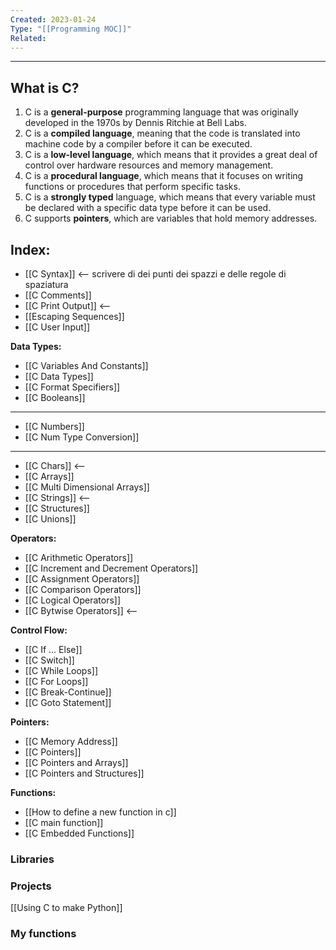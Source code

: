 ```yaml
---
Created: 2023-01-24
Type: "[[Programming MOC]]"
Related: 
---
```

---
## What is C?
1. C is a **general-purpose** programming language that was originally developed in the 1970s by Dennis Ritchie at Bell Labs.
2. C is a **compiled language**, meaning that the code is translated into machine code by a compiler before it can be executed.
3. C is a **low-level language**, which means that it provides a great deal of control over hardware resources and memory management.
4. C is a **procedural language**, which means that it focuses on writing functions or procedures that perform specific tasks.
5. C is a **strongly typed** language, which means that every variable must be declared with a specific data type before it can be used.
6. C supports **pointers**, which are variables that hold memory addresses. 

## Index:

- [[C Syntax]] <-- scrivere di dei punti dei spazzi e delle regole di spaziatura
- [[C Comments]]
- [[C Print Output]] <--
- [[Escaping Sequences]]
- [[C User Input]]

**Data Types:**
- [[C Variables And Constants]]
- [[C Data Types]]
- [[C Format Specifiers]]
- [[C Booleans]]
---
- [[C Numbers]]
- [[C Num Type Conversion]]
---
- [[C Chars]] <--
- [[C Arrays]]
- [[C Multi Dimensional Arrays]]
- [[C Strings]] <--
- [[C Structures]] 
- [[C Unions]]

**Operators:**
- [[C Arithmetic Operators]]
- [[C Increment and Decrement Operators]]
- [[C Assignment Operators]]
- [[C Comparison Operators]]
- [[C Logical Operators]]
- [[C Bytwise Operators]] <--

**Control Flow:**
- [[C If ... Else]]
- [[C Switch]]
- [[C While Loops]]
- [[C For Loops]]
- [[C Break-Continue]]
- [[C Goto Statement]]

**Pointers:**
- [[C Memory Address]]
- [[C Pointers]]
- [[C Pointers and Arrays]]
- [[C Pointers and Structures]]

**Functions:**
- [[How to define a new function in c]]
- [[C main function]]
- [[C Embedded  Functions]]

### Libraries 

### Projects
[[Using C to make Python]]

### My functions

